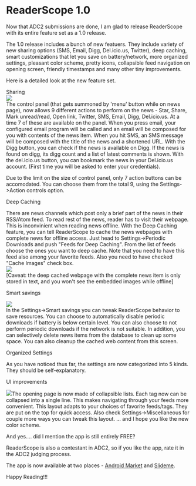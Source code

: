 ReaderScope 1.0
===
Now that ADC2 submissions are done, I am glad to release ReaderScope with its entire feature set as a 1.0 release.  
  
  
  
The 1.0 release includes a bunch of new featuers. They include variety of new sharing options (SMS, Email, Digg, Del.icio.us, Twitter), deep caching, smart customizations that let you save on battery/network, more organized settings, pleasant color scheme, pretty icons, collapsible feed navigation on opening screen, friendly timestamps and many other tiny improvements.  
  
Here is a detailed look at the new feature set.  
  
Sharing  
[![](http://4.bp.blogspot.com/_W6UcJjyXr24/SpzbJHn1AvI/AAAAAAAADVU/xsrtDAdXqyo/s400/action-panel.png)][0]  
The control panel (that gets summoned by 'menu' button while on news page), now allows 9 different actions to perform on the news - Star, Share, Mark unread/read, Open link, Twitter, SMS, Email, Digg, Del.icio.us. At a time 7 of these are available on the panel. When you press email, your configured email program will be called and an email will be composed for you with contents of the news item. When you hit SMS, an SMS message will be composed with the title of the news and a shortened URL. With the Digg button, you can check if the news is available on Digg. If the news is found on digg, its digg count and a list of latest comments is shown. With the del.icio.us button, you can bookmark the news in your Del.icio.us account. (First time you will be asked to enter your credentials).  
  
Due to the limit on the size of control panel, only 7 action buttons can be accomodated. You can choose them from the total 9, using the Settings-\>Action controls option.  
  
Deep Caching  
  
There are news channels which post only a brief part of the news in their RSS/Atom feed. To read rest of the news, reader has to visit their webpage. This is inconvinient when reading news offline. With the Deep Caching feature, you can tell ReaderScope to cache the news webpages with complete news for offline access. Just head to Settings-\>Periodic Downloads and push "Feeds for Deep Caching". From the list of feeds choose the ones you want to deep cache. Note that you need to have this feed also among your favorite feeds. Also you need to have checked "Cache Images" check box.  
[![](http://3.bp.blogspot.com/_W6UcJjyXr24/Spzbv24tUcI/AAAAAAAADVc/zcAu9siFYCY/s400/deep-cache.png)][1]  
\[Caveat: the deep cached webpage with the complete news item is only stored in text, and you won't see the embedded images while offline\]  
  
Smart savings  
  
[![](http://2.bp.blogspot.com/_W6UcJjyXr24/SpzcAkqplvI/AAAAAAAADVk/47j2271ZyNo/s400/smart-settings-snap.png)][2]  
In the Settings-\>Smart savings you can tweak ReaderScope behavior to save resources. You can choose to automatically disable periodic downloads if battery is below certain level. You can also choose to not perform periodic downloads if the network is not suitable. In addition, you can selectively delete news items from the database to clean up some space. You can also cleanup the cached web content from this screen.  
  
Organized Settings  
  
As you have noticed thus far, the settings are now categorized into 5 kinds. They should be self-explanatory.  
  
UI improvements  
  
[![](http://3.bp.blogspot.com/_W6UcJjyXr24/SpzcVZkT1KI/AAAAAAAADVs/JRRjYGuhj2s/s400/collapsible.png)][3]The opening page is now made of collapsible lists. Each tag now can be collapsed into a single line. This makes navigating through your feeds more convenient. This layout adapts to your choices of favorite feeds/tags. They are put on the top for quick access. Also check Settings-\>Miscellaneous for couple more ways you can tweak this layout. ... and I hope you like the new color scheme.  
  
And yes.... did I mention the app is still entirely FREE?  
  
ReaderScope is also a contestant in ADC2, so if you like the app, rate it in the ADC2 judging process.  
  
The app is now available at two places - [Android Market][4] and [Slideme][5].  
  
Happy Reading!!!

[0]: http://4.bp.blogspot.com/_W6UcJjyXr24/SpzbJHn1AvI/AAAAAAAADVU/xsrtDAdXqyo/s1600-h/action-panel.png
[1]: http://3.bp.blogspot.com/_W6UcJjyXr24/Spzbv24tUcI/AAAAAAAADVc/zcAu9siFYCY/s1600-h/deep-cache.png
[2]: http://2.bp.blogspot.com/_W6UcJjyXr24/SpzcAkqplvI/AAAAAAAADVk/47j2271ZyNo/s1600-h/smart-settings-snap.png
[3]: http://3.bp.blogspot.com/_W6UcJjyXr24/SpzcVZkT1KI/AAAAAAAADVs/JRRjYGuhj2s/s1600-h/collapsible.png
[4]: market://search?q=pname:com.altcanvas.readerscope
[5]: http://slideme.org/application/readerscope

